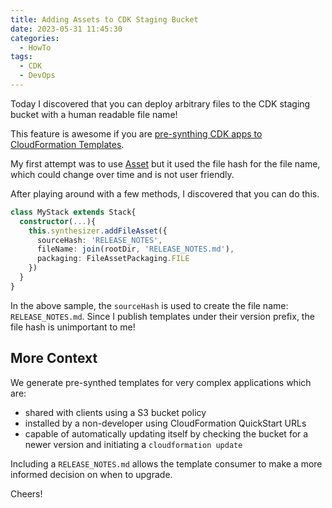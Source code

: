 ```yaml
---
title: Adding Assets to CDK Staging Bucket
date: 2023-05-31 11:45:30
categories:
  - HowTo
tags:
  - CDK
  - DevOps
---
```


Today I discovered that you can deploy arbitrary files to the CDK staging bucket with a human readable file name!

This feature is awesome if you are [pre-synthing CDK apps to CloudFormation Templates](/2022/02/07/synth-cdk-to-custom-bucket).

<!-- more -->

My first attempt was to use [Asset](https://docs.aws.amazon.com/cdk/v2/guide/assets.html) but it used the file hash for the file name, which could change over time and is not user friendly.

After playing around with a few methods, I discovered that you can do this.

```typescript
class MyStack extends Stack{
  constructor(...){
    this.synthesizer.addFileAsset({
      sourceHash: 'RELEASE_NOTES',
      fileName: join(rootDir, 'RELEASE_NOTES.md'),
      packaging: FileAssetPackaging.FILE
    })
  }
}
```

In the above sample, the `sourceHash` is used to create the file name: `RELEASE_NOTES.md`. Since I publish templates under their version prefix, the file hash is unimportant to me!

## More Context

We generate pre-synthed templates for very complex applications which are:

- shared with clients using a S3 bucket policy
- installed by a non-developer using CloudFormation QuickStart URLs
- capable of automatically updating itself by checking the bucket for a newer version and initiating a `cloudformation update`

Including a `RELEASE_NOTES.md` allows the template consumer to make a more informed decision on when to upgrade.

Cheers!

